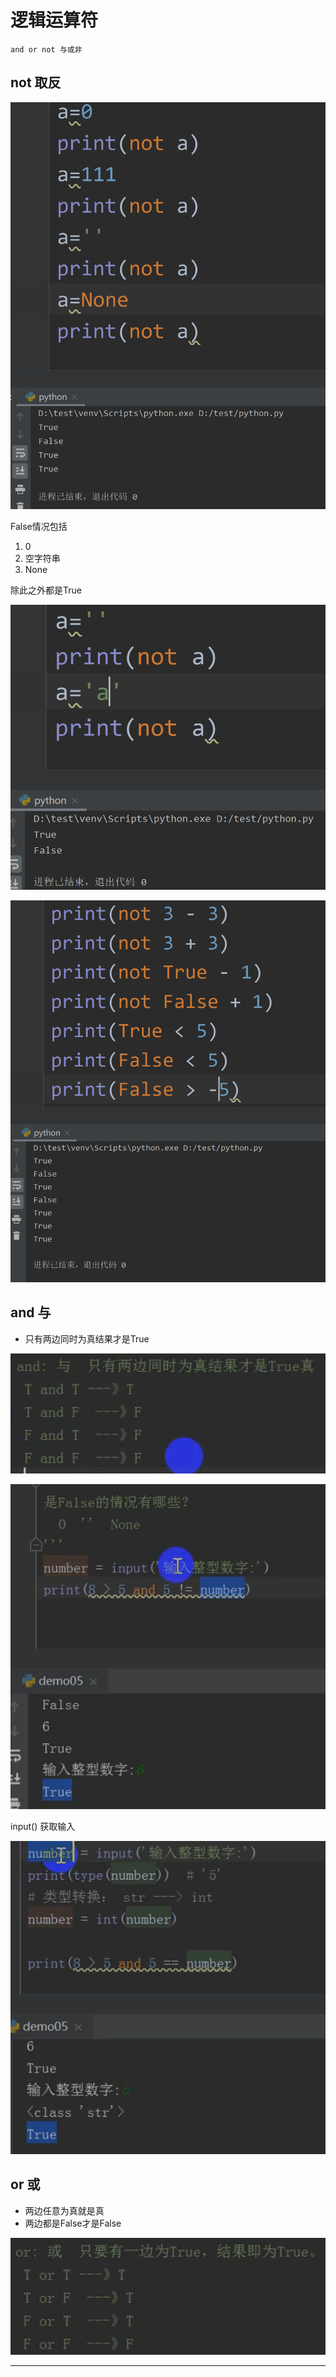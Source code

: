 # 逻辑运算符

```
and or not 与或非
```

## not 取反

![20200127_104652_84](image/20200127_104652_84.png)

False情况包括

1. 0
2. 空字符串
3. None

除此之外都是True

![20200127_104806_66](image/20200127_104806_66.png)


![20200127_105846_90](image/20200127_105846_90.png)

## and 与

* 只有两边同时为真结果才是True

![20200127_110055_69](image/20200127_110055_69.png)

![20200127_110359_39](image/20200127_110359_39.png)

input() 获取输入

![20200127_110639_45](image/20200127_110639_45.png) 

## or 或

* 两边任意为真就是真
* 两边都是False才是False

![20200127_110101_79](image/20200127_110101_79.png)


---
